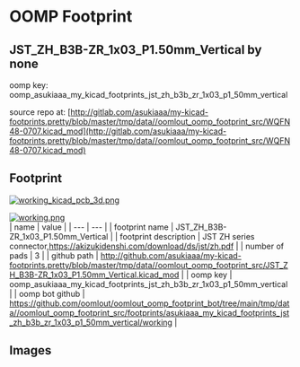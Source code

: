 # OOMP Footprint  
## JST_ZH_B3B-ZR_1x03_P1.50mm_Vertical  by none  
  
oomp key: oomp_asukiaaa_my_kicad_footprints_jst_zh_b3b_zr_1x03_p1_50mm_vertical  
  
source repo at: [http://gitlab.com/asukiaaa/my-kicad-footprints.pretty/blob/master/tmp/data//oomlout_oomp_footprint_src/WQFN48-0707.kicad_mod](http://gitlab.com/asukiaaa/my-kicad-footprints.pretty/blob/master/tmp/data//oomlout_oomp_footprint_src/WQFN48-0707.kicad_mod)  
## Footprint  
  
[![working_kicad_pcb_3d.png](working_kicad_pcb_3d_600.png)](working_kicad_pcb_3d.png)  
  
[![working.png](working_600.png)](working.png)  
| name | value | 
| --- | --- | 
| footprint name | JST_ZH_B3B-ZR_1x03_P1.50mm_Vertical | 
| footprint description | JST ZH series connector,https://akizukidenshi.com/download/ds/jst/zh.pdf | 
| number of pads | 3 | 
| github path | http://github.com/asukiaaa/my-kicad-footprints.pretty/blob/master/tmp/data//oomlout_oomp_footprint_src/JST_ZH_B3B-ZR_1x03_P1.50mm_Vertical.kicad_mod | 
| oomp key | oomp_asukiaaa_my_kicad_footprints_jst_zh_b3b_zr_1x03_p1_50mm_vertical | 
| oomp bot github | https://github.com/oomlout/oomlout_oomp_footprint_bot/tree/main/tmp/data//oomlout_oomp_footprint_src/footprints/asukiaaa_my_kicad_footprints_jst_zh_b3b_zr_1x03_p1_50mm_vertical/working | 
## Images  
